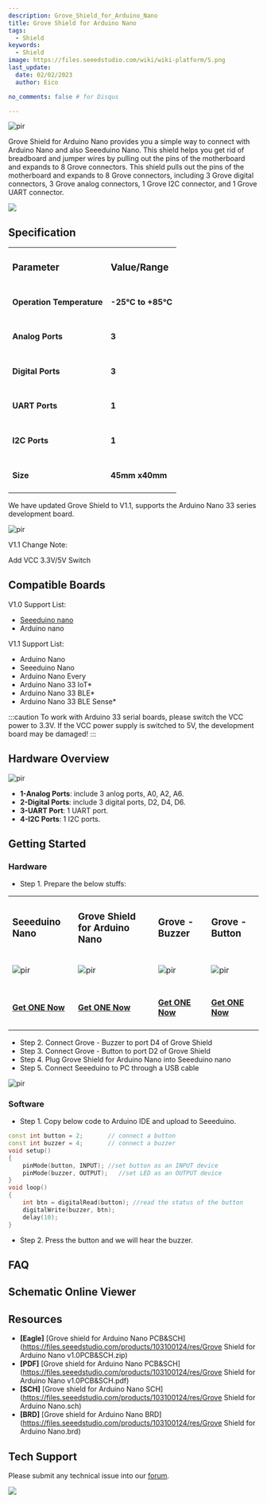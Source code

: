 ```yaml
---
description: Grove_Shield_for_Arduino_Nano
title: Grove Shield for Arduino Nano
tags:
  - Shield
keywords:
  - Shield
image: https://files.seeedstudio.com/wiki/wiki-platform/S.png
last_update:
  date: 02/02/2023  
  author: Eico 

no_comments: false # for Disqus

---
```


<p style={{textAlign: 'center'}}><img src="https://files.seeedstudio.com/wiki/Grove-shield-for-Arduino-Nano/img/Grove-Shoeld-for-Arduino-Nano-front.png" alt="pir" width={600} height="auto" /></p>
Grove Shield for Arduino Nano provides you a simple way to connect with Arduino Nano and also Seeeduino Nano. This shield helps you get rid of breadboard and jumper wires by pulling out the pins of the motherboard and expands to 8 Grove connectors. This shield pulls out the pins of the motherboard and expands to 8 Grove connectors, including 3 Grove digital connectors, 3 Grove analog connectors, 1 Grove I2C connector, and 1 Grove UART connector.

<p style={{textAlign: 'center'}}><a href="https://www.seeedstudio.com/Grove-Shield-for-Arduino-Nano-p-4112.html" target="_blank"><img src="https://files.seeedstudio.com/wiki/Seeed-WiKi/docs/images/300px-Get_One_Now_Banner-ragular.png" /></a></p>

## Specification

<table align="center">
  <tbody>
  <tr>
    <td><h3>Parameter</h3></td>
    <td><h3>Value/Range</h3></td>
  </tr>
  <tr>
    <td><h4>Operation Temperature</h4></td>
    <td><h4>-25℃ to +85℃</h4></td>
  </tr>
  <tr>
    <td><h4>Analog Ports</h4></td>
    <td><h4>3</h4></td>
  </tr>  
  <tr>
    <td><h4>Digital Ports</h4></td>
    <td><h4>3</h4></td>
  </tr>
  <tr>
    <td><h4>UART Ports</h4></td>
    <td><h4>1</h4></td>
  </tr>
  <tr>
    <td><h4>I2C Ports</h4></td>
    <td><h4>1</h4></td>
  </tr>
  <tr>
    <td><h4>Size</h4></td>
    <td><h4>45mm x40mm</h4></td>
  </tr>
  </tbody></table>

We have updated Grove Shield to V1.1, supports the Arduino Nano 33 series development board.

<p style={{textAlign: 'center'}}><img src="https://files.seeedstudio.com/wiki/Grove-shield-for-Arduino-Nano/img/change.png" alt="pir" width={600} height="auto" /></p>

V1.1 Change Note:

Add VCC 3.3V/5V Switch

## Compatible Boards

V1.0 Support List:

- [Seeeduino nano](https://www.seeedstudio.com/Seeeduino-Nano-p-4111.html)
- Arduino nano

V1.1 Support List:

- Arduino Nano
- Seeeduino Nano
- Arduino Nano Every
- Arduino Nano 33 IoT*
- Arduino Nano 33 BLE*
- Arduino Nano 33 BLE Sense*

:::caution
To work with Arduino 33 serial boards, please switch the VCC power to 3.3V. If the VCC power supply is switched to 5V, the development board may be damaged!
:::

## Hardware Overview

<p style={{textAlign: 'center'}}><img src="https://files.seeedstudio.com/wiki/Grove-shield-for-Arduino-Nano/img/Grove-Shoeld-for-Arduino-Nano-back-rr.jpg" alt="pir" width={600} height="auto" /></p>

- **1-Analog Ports**: include 3 anlog ports, A0, A2, A6.
- **2-Digital Ports**: include 3 digital ports, D2, D4, D6.
- **3-UART Port**: 1 UART port.
- **4-I2C Ports**: 1 I2C ports.

## Getting Started

### Hardware

- Step 1. Prepare the below stuffs:

<table align="center">
  <tbody>
  <tr>
    <td><h3>Seeeduino Nano</h3></td>
    <td><h3>Grove Shield for Arduino Nano</h3></td>
    <td><h3>Grove - Buzzer</h3></td>
    <td><h3>Grove - Button</h3></td>
  </tr>
  <tr>
    <td><p style={{textAlign: 'center'}}><img src="https://files.seeedstudio.com/wiki/Seeeduino-Nano/img/seeeduino-Nano-front.png" alt="pir" width={200} height="auto" /></p></td>
    <td><p style={{textAlign: 'center'}}><img src="https://files.seeedstudio.com/wiki/Grove-shield-for-Arduino-Nano/img/Grove-Shoeld-for-Arduino-Nano-wiki.jpg" alt="pir" width={200} height="auto" /></p></td>
    <td><p style={{textAlign: 'center'}}><img src="https://files.seeedstudio.com/wiki/Base_Shield_V2/img/Buzzer.png" alt="pir" width={200} height="auto" /></p></td>
    <td><p style={{textAlign: 'center'}}><img src="https://files.seeedstudio.com/wiki/Base_Shield_V2/img/button_s.jpg" alt="pir" width={200} height="auto" /></p></td>
  </tr>
  <tr>
    <td><h4><a href="https://www.seeedstudio.com/Seeeduino-Nano-p-4111.html" target="_blank"><span>Get ONE Now</span></a></h4></td>
    <td><h4><a href="https://www.seeedstudio.com/Grove-Shield-for-Arduino-Nano-p-4112.html" target="_blank"><span>Get ONE Now</span></a></h4></td>
    <td><h4><a href="https://www.seeedstudio.com/Grove-Buzzer-p-768.html" target="_blank"><span>Get ONE Now</span></a></h4></td>
    <td><h4><a href="https://www.seeedstudio.com/category/Grove-Button-p-766.html" target="_blank"><span>Get ONE Now</span></a></h4></td>
  </tr>  
  </tbody></table>

- Step 2. Connect Grove - Buzzer to port D4 of Grove Shield
- Step 3. Connect Grove - Button to port D2 of Grove Shield
- Step 4. Plug Grove Shield for Arduino Nano into Seeeduino nano
- Step 5. Connect Seeeduino to PC through a USB cable

<p style={{textAlign: 'center'}}><img src="https://files.seeedstudio.com/wiki/Grove-shield-for-Arduino-Nano/img/hardwareconnect.jpg" alt="pir" width={600} height="auto" /></p>

### Software

- Step 1. Copy below code to Arduino IDE and upload to Seeeduino.

```cpp
const int button = 2;       // connect a button
const int buzzer = 4;       // connect a buzzer
void setup()
{
    pinMode(button, INPUT); //set button as an INPUT device
    pinMode(buzzer, OUTPUT);   //set LED as an OUTPUT device
}
void loop()
{
    int btn = digitalRead(button); //read the status of the button
    digitalWrite(buzzer, btn);
    delay(10);
}
```

- Step 2. Press the button and we will hear the buzzer.

## FAQ

## Schematic Online Viewer

<div className="altium-ecad-viewer" data-project-src="https://files.seeedstudio.com/products/103100124/res/Grove Shield for Arduino Nano v1.0PCB&SCH.zip" style={{borderRadius: '0px 0px 4px 4px', height: 500, borderStyle: 'solid', borderWidth: 1, borderColor: 'rgb(241, 241, 241)', overflow: 'hidden', maxWidth: 1280, maxHeight: 700, boxSizing: 'border-box'}}>
</div>

## Resources

- **[Eagle]** [Grove shield for Arduino Nano PCB&SCH](https://files.seeedstudio.com/products/103100124/res/Grove Shield for Arduino Nano v1.0PCB&SCH.zip)
- **[PDF]** [Grove shield for Arduino Nano PCB&SCH](https://files.seeedstudio.com/products/103100124/res/Grove Shield for Arduino Nano v1.0PCB&SCH.pdf)
- **[SCH]** [Grove shield for Arduino Nano SCH](https://files.seeedstudio.com/products/103100124/res/Grove Shield for Arduino Nano.sch)
- **[BRD]** [Grove shield for Arduino Nano BRD](https://files.seeedstudio.com/products/103100124/res/Grove Shield for Arduino Nano.brd)

## Tech Support

Please submit any technical issue into our [forum](https://forum.seeedstudio.com/).
<br />
<p style={{textAlign: 'center'}}><a href="https://www.seeedstudio.com/act-4.html?utm_source=wiki&utm_medium=wikibanner&utm_campaign=newproducts" target="_blank"><img src="https://files.seeedstudio.com/wiki/Wiki_Banner/new_product.jpg" /></a></p>
